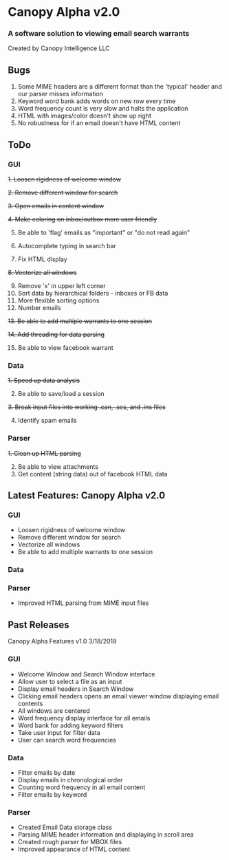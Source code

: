 # Canopy Alpha v2.0

### A software solution to viewing email search warrants

Created by Canopy Intelligence LLC

## Bugs

1. Some MIME headers are a different format than the 'typical' header and our parser misses information
2. Keyword word bank adds words on new row every time
3. Word frequency count is very slow and halts the application
4. HTML with images/color doesn't show up right
5. No robustness for if an email doesn't have HTML content

## ToDo

### GUI
~~1. Loosen rigidness of welcome window~~

~~2. Remove different window for search~~

~~3. Open emails in content window~~

~~4. Make coloring on inbox/outbox more user friendly~~

5. Be able to 'flag' emails as "important" or "do not read again"

6. Autocomplete typing in search bar

7. Fix HTML display

~~8. Vectorize all windows~~

9. Remove 'x' in upper left corner
10. Sort data by hierarchical folders - inboxes or FB data
11. More flexible sorting options
12. Number emails

~~13. Be able to add multiple warrants to one session~~

~~14. Add threading for data parsing~~

15. Be able to view facebook warrant

### Data
~~1. Speed up data analysis~~

2. Be able to save/load a session

~~3. Break input files into working .can, .ses, and .ins files~~

4. Identify spam emails

### Parser
~~1. Clean up HTML parsing~~

2. Be able to view attachments
3. Get content (string data) out of facebook HTML data

## Latest Features: Canopy Alpha v2.0

### GUI
- Loosen rigidness of welcome window
- Remove different window for search
- Vectorize all windows
- Be able to add multiple warrants to one session

### Data

### Parser
- Improved HTML parsing from MIME input files



## Past Releases

Canopy Alpha Features v1.0
3/18/2019

### GUI
- Welcome Window and Search Window interface
- Allow user to select a file as an input
- Display email headers in Search Window
- Clicking email headers opens an email viewer window displaying email contents
- All windows are centered
- Word frequency display interface for all emails
- Word bank for adding keyword filters
- Take user input for filter data
- User can search word frequencies

### Data
- Filter emails by date
- Display emails in chronological order
- Counting word frequency in all email content
- Filter emails by keyword

### Parser
- Created Email Data storage class
- Parsing MIME header information and displaying in scroll area
- Created rough parser for MBOX files
- Improved appearance of HTML content

